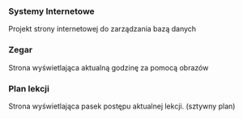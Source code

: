### Systemy Internetowe
Projekt strony internetowej do zarządzania bazą danych

### Zegar
Strona wyświetlająca aktualną godzinę za pomocą obrazów

### Plan lekcji
Strona wyświetlająca pasek postępu aktualnej lekcji. (sztywny plan) 

